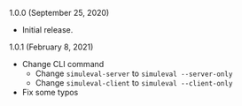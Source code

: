1.0.0 (September 25, 2020)

* Initial release.

1.0.1 (February 8, 2021)

* Change CLI command
    * Change `simuleval-server` to `simuleval --server-only`
    * Change `simuleval-client` to `simuleval --client-only`
* Fix some typos

